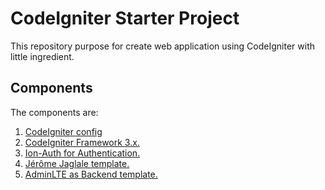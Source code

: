 # CodeIgniter Starter Project
This repository purpose for create web application using CodeIgniter with little ingredient.

## Components
The components are:
  1. [CodeIgniter config](https://github.com/satyakresna/codeigniter-config)
  2. [CodeIgniter Framework 3.x.](https://codeigniter.com/user_guide/)
  3. [Ion-Auth for Authentication.](http://benedmunds.com/ion_auth/)
  4. [Jérôme Jaglale template.](http://jeromejaglale.com/doc/php/codeigniter_template)
  5. [AdminLTE as Backend template.](https://almsaeedstudio.com/themes/AdminLTE/documentation/index.html)
